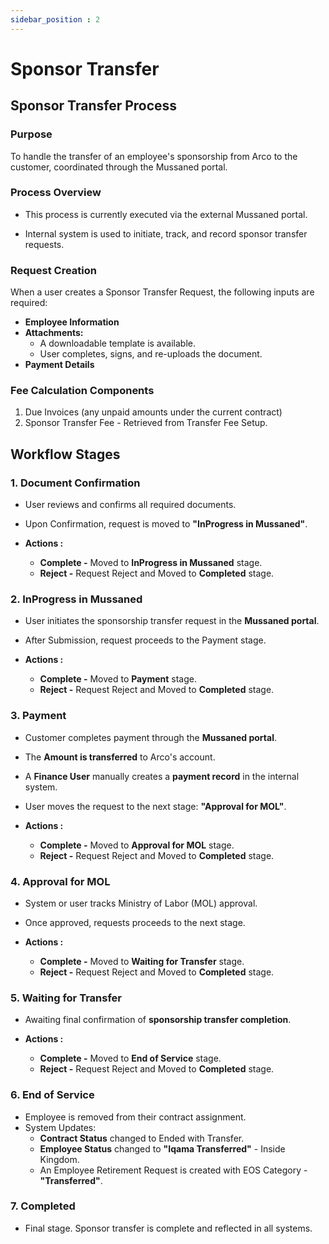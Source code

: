 ```yaml
---
sidebar_position : 2
---
```


# Sponsor Transfer

## Sponsor Transfer Process

### Purpose

To handle the transfer of an employee's sponsorship from Arco to the customer, coordinated through the Mussaned portal.

### Process Overview

  - This process is currently executed via the external Mussaned portal.

  - Internal system is used to initiate, track, and record sponsor transfer requests.

### Request Creation

When a user creates a Sponsor Transfer Request, the following inputs are required:

  - **Employee Information**
  - **Attachments:**
    - A downloadable template is available.
    - User completes, signs, and re-uploads the document.
  - **Payment Details**

### Fee Calculation Components

  1. Due Invoices (any unpaid amounts under the current contract)
  2. Sponsor Transfer Fee - Retrieved from Transfer Fee Setup.

## Workflow Stages

### 1. Document Confirmation

  - User reviews and confirms all required documents.
  - Upon Confirmation, request is moved to **"InProgress in Mussaned"**.

  - **Actions :**
    - **Complete -** Moved to **InProgress in Mussaned** stage.
    - **Reject -** Request Reject and Moved to **Completed** stage.

### 2. InProgress in Mussaned

  - User initiates the sponsorship transfer request in the **Mussaned portal**.
  - After Submission, request proceeds to the Payment stage.

  - **Actions :**
    - **Complete -** Moved to **Payment** stage.
    - **Reject -**  Request Reject and Moved to **Completed** stage. 

### 3. Payment

  - Customer completes payment through the **Mussaned portal**.
  - The **Amount is transferred** to Arco's account.
  - A **Finance User** manually creates a **payment record** in the internal system.
  - User moves the request to the next stage: **"Approval for MOL"**.

  - **Actions :**
    - **Complete -** Moved to **Approval for MOL** stage.
    - **Reject -**  Request Reject and Moved to **Completed** stage. 

### 4. Approval for MOL

  - System or user tracks Ministry of Labor (MOL) approval.
  - Once approved, requests proceeds to the next stage.

  - **Actions :**
    - **Complete -** Moved to **Waiting for Transfer** stage.
    - **Reject -**  Request Reject and Moved to **Completed** stage. 

### 5. Waiting for Transfer

  - Awaiting final confirmation of **sponsorship transfer completion**.

  - **Actions :**
    - **Complete -** Moved to **End of Service** stage.
    - **Reject -**  Request Reject and Moved to **Completed** stage.

### 6. End of Service

  - Employee is removed from their contract assignment.
  - System Updates:
    - **Contract Status** changed to Ended with Transfer.
    - **Employee Status** changed to **"Iqama Transferred"** - Inside Kingdom.
    - An Employee Retirement Request is created with EOS Category - **"Transferred"**.

### 7. Completed

  - Final stage. Sponsor transfer is complete and reflected in all systems.